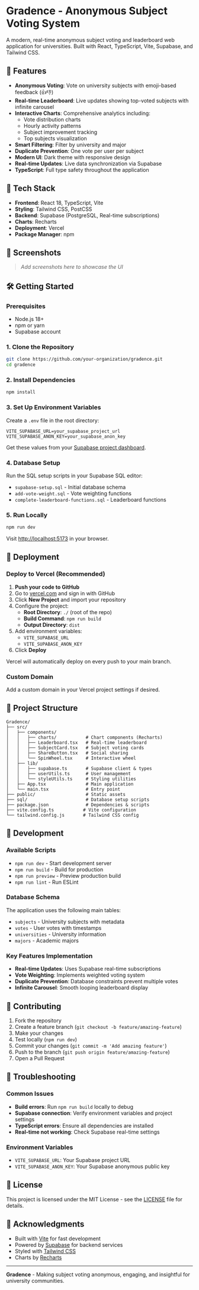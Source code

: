 # Gradence - Anonymous Subject Voting System

A modern, real-time anonymous subject voting and leaderboard web application for universities. Built with React, TypeScript, Vite, Supabase, and Tailwind CSS.

## 🎯 Features

- **Anonymous Voting**: Vote on university subjects with emoji-based feedback (👍👎)
- **Real-time Leaderboard**: Live updates showing top-voted subjects with infinite carousel
- **Interactive Charts**: Comprehensive analytics including:
  - Vote distribution charts
  - Hourly activity patterns
  - Subject improvement tracking
  - Top subjects visualization
- **Smart Filtering**: Filter by university and major
- **Duplicate Prevention**: One vote per user per subject
- **Modern UI**: Dark theme with responsive design
- **Real-time Updates**: Live data synchronization via Supabase
- **TypeScript**: Full type safety throughout the application

## 🚀 Tech Stack

- **Frontend**: React 18, TypeScript, Vite
- **Styling**: Tailwind CSS, PostCSS
- **Backend**: Supabase (PostgreSQL, Real-time subscriptions)
- **Charts**: Recharts
- **Deployment**: Vercel
- **Package Manager**: npm

## 📸 Screenshots

> _Add screenshots here to showcase the UI_

## 🛠️ Getting Started

### Prerequisites
- Node.js 18+ 
- npm or yarn
- Supabase account

### 1. Clone the Repository
```bash
git clone https://github.com/your-organization/gradence.git
cd gradence
```

### 2. Install Dependencies
```bash
npm install
```

### 3. Set Up Environment Variables
Create a `.env` file in the root directory:
```env
VITE_SUPABASE_URL=your_supabase_project_url
VITE_SUPABASE_ANON_KEY=your_supabase_anon_key
```

Get these values from your [Supabase project dashboard](https://app.supabase.com/).

### 4. Database Setup
Run the SQL setup scripts in your Supabase SQL editor:
- `supabase-setup.sql` - Initial database schema
- `add-vote-weight.sql` - Vote weighting functions
- `complete-leaderboard-functions.sql` - Leaderboard functions

### 5. Run Locally
```bash
npm run dev
```
Visit [http://localhost:5173](http://localhost:5173) in your browser.

## 🚀 Deployment

### Deploy to Vercel (Recommended)
1. **Push your code to GitHub**
2. Go to [vercel.com](https://vercel.com) and sign in with GitHub
3. Click **New Project** and import your repository
4. Configure the project:
   - **Root Directory**: `./` (root of the repo)
   - **Build Command**: `npm run build`
   - **Output Directory**: `dist`
5. Add environment variables:
   - `VITE_SUPABASE_URL`
   - `VITE_SUPABASE_ANON_KEY`
6. Click **Deploy**

Vercel will automatically deploy on every push to your main branch.

### Custom Domain
Add a custom domain in your Vercel project settings if desired.

## 📁 Project Structure
```
Gradence/
├── src/
│   ├── components/
│   │   ├── charts/           # Chart components (Recharts)
│   │   ├── Leaderboard.tsx   # Real-time leaderboard
│   │   ├── SubjectCard.tsx   # Subject voting cards
│   │   ├── ShareButton.tsx   # Social sharing
│   │   └── SpinWheel.tsx     # Interactive wheel
│   ├── lib/
│   │   ├── supabase.ts       # Supabase client & types
│   │   ├── userUtils.ts      # User management
│   │   └── styleUtils.ts     # Styling utilities
│   ├── App.tsx               # Main application
│   └── main.tsx              # Entry point
├── public/                   # Static assets
├── sql/                      # Database setup scripts
├── package.json              # Dependencies & scripts
├── vite.config.ts           # Vite configuration
└── tailwind.config.js       # Tailwind CSS config
```

## 🔧 Development

### Available Scripts
- `npm run dev` - Start development server
- `npm run build` - Build for production
- `npm run preview` - Preview production build
- `npm run lint` - Run ESLint

### Database Schema
The application uses the following main tables:
- `subjects` - University subjects with metadata
- `votes` - User votes with timestamps
- `universities` - University information
- `majors` - Academic majors

### Key Features Implementation
- **Real-time Updates**: Uses Supabase real-time subscriptions
- **Vote Weighting**: Implements weighted voting system
- **Duplicate Prevention**: Database constraints prevent multiple votes
- **Infinite Carousel**: Smooth looping leaderboard display

## 🤝 Contributing

1. Fork the repository
2. Create a feature branch (`git checkout -b feature/amazing-feature`)
3. Make your changes
4. Test locally (`npm run dev`)
5. Commit your changes (`git commit -m 'Add amazing feature'`)
6. Push to the branch (`git push origin feature/amazing-feature`)
7. Open a Pull Request

## 🐛 Troubleshooting

### Common Issues
- **Build errors**: Run `npm run build` locally to debug
- **Supabase connection**: Verify environment variables and project settings
- **TypeScript errors**: Ensure all dependencies are installed
- **Real-time not working**: Check Supabase real-time settings

### Environment Variables
- `VITE_SUPABASE_URL`: Your Supabase project URL
- `VITE_SUPABASE_ANON_KEY`: Your Supabase anonymous public key

## 📄 License

This project is licensed under the MIT License - see the [LICENSE](LICENSE) file for details.

## 🙏 Acknowledgments

- Built with [Vite](https://vitejs.dev/) for fast development
- Powered by [Supabase](https://supabase.com/) for backend services
- Styled with [Tailwind CSS](https://tailwindcss.com/)
- Charts by [Recharts](https://recharts.org/)

---

**Gradence** - Making subject voting anonymous, engaging, and insightful for university communities.
